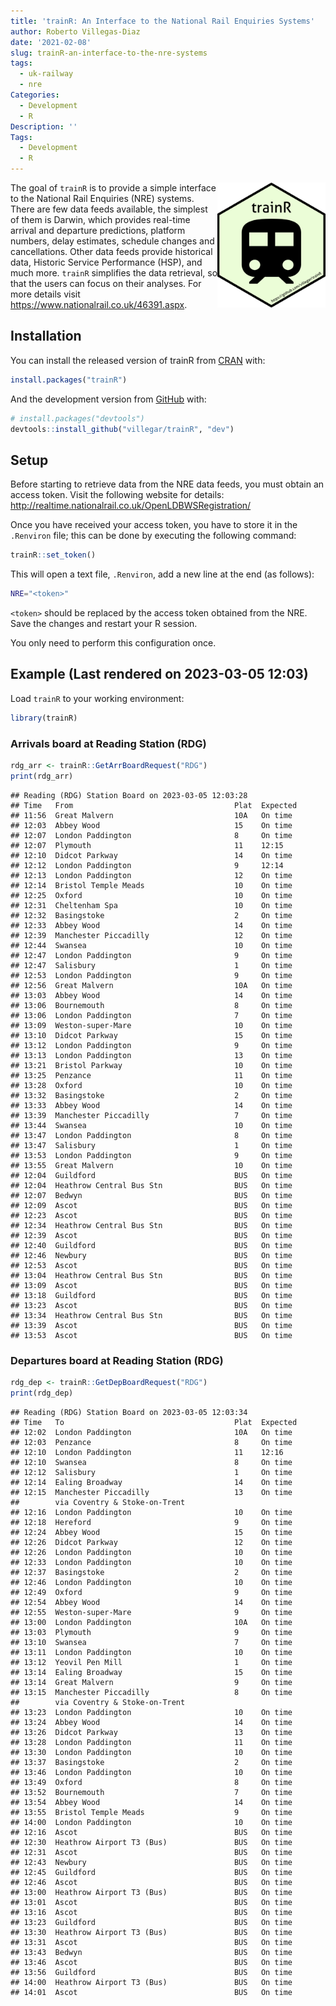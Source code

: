 ```yaml
---
title: 'trainR: An Interface to the National Rail Enquiries Systems'
author: Roberto Villegas-Diaz
date: '2021-02-08'
slug: trainR-an-interface-to-the-nre-systems
tags:
  - uk-railway
  - nre
Categories:
  - Development
  - R
Description: ''
Tags:
  - Development
  - R
---
```


<img src="https://raw.githubusercontent.com/villegar/trainR/main/inst/images/logo.png" alt="logo" align="right" height=200px/>

The goal of `trainR` is to provide a simple interface to the 
National Rail Enquiries (NRE) systems. There are few data feeds 
available, the simplest of them is Darwin, which provides real-time 
arrival and departure predictions, platform numbers, delay estimates, 
schedule changes and cancellations. Other data feeds provide historical 
data, Historic Service Performance (HSP), and much more. `trainR` 
simplifies the data retrieval, so that the users can focus on their 
analyses. For more details visit 
https://www.nationalrail.co.uk/46391.aspx.

## Installation

You can install the released version of trainR from [CRAN](https://CRAN.R-project.org) with:

``` r
install.packages("trainR")
```

And the development version from [GitHub](https://github.com/) with:

``` r
# install.packages("devtools")
devtools::install_github("villegar/trainR", "dev")
```

## Setup
Before starting to retrieve data from the NRE data feeds, you must obtain an access token. 
Visit the following website for details: http://realtime.nationalrail.co.uk/OpenLDBWSRegistration/

Once you have received your access token, you have to store it in the `.Renviron` file; this can be 
done by executing the following command:


```r
trainR::set_token()
```

This will open a text file, `.Renviron`, add a new line at the end (as follows):

```bash
NRE="<token>"
```

`<token>` should be replaced by the access token obtained from the NRE. Save the changes and restart 
your R session.

You only need to perform this configuration once.

## Example (Last rendered on 2023-03-05 12:03)

Load `trainR` to your working environment:

```r
library(trainR)
```

### Arrivals board at Reading Station (RDG)


```r
rdg_arr <- trainR::GetArrBoardRequest("RDG")
print(rdg_arr)
```

```
## Reading (RDG) Station Board on 2023-03-05 12:03:28
## Time   From                                    Plat  Expected
## 11:56  Great Malvern                           10A   On time
## 12:03  Abbey Wood                              15    On time
## 12:07  London Paddington                       8     On time
## 12:07  Plymouth                                11    12:15
## 12:10  Didcot Parkway                          14    On time
## 12:12  London Paddington                       9     12:14
## 12:13  London Paddington                       12    On time
## 12:14  Bristol Temple Meads                    10    On time
## 12:25  Oxford                                  10    On time
## 12:31  Cheltenham Spa                          10    On time
## 12:32  Basingstoke                             2     On time
## 12:33  Abbey Wood                              14    On time
## 12:39  Manchester Piccadilly                   12    On time
## 12:44  Swansea                                 10    On time
## 12:47  London Paddington                       9     On time
## 12:47  Salisbury                               1     On time
## 12:53  London Paddington                       9     On time
## 12:56  Great Malvern                           10A   On time
## 13:03  Abbey Wood                              14    On time
## 13:06  Bournemouth                             8     On time
## 13:06  London Paddington                       7     On time
## 13:09  Weston-super-Mare                       10    On time
## 13:10  Didcot Parkway                          15    On time
## 13:12  London Paddington                       9     On time
## 13:13  London Paddington                       13    On time
## 13:21  Bristol Parkway                         10    On time
## 13:25  Penzance                                11    On time
## 13:28  Oxford                                  10    On time
## 13:32  Basingstoke                             2     On time
## 13:33  Abbey Wood                              14    On time
## 13:39  Manchester Piccadilly                   7     On time
## 13:44  Swansea                                 10    On time
## 13:47  London Paddington                       8     On time
## 13:47  Salisbury                               1     On time
## 13:53  London Paddington                       9     On time
## 13:55  Great Malvern                           10    On time
## 12:04  Guildford                               BUS   On time
## 12:04  Heathrow Central Bus Stn                BUS   On time
## 12:07  Bedwyn                                  BUS   On time
## 12:09  Ascot                                   BUS   On time
## 12:23  Ascot                                   BUS   On time
## 12:34  Heathrow Central Bus Stn                BUS   On time
## 12:39  Ascot                                   BUS   On time
## 12:40  Guildford                               BUS   On time
## 12:46  Newbury                                 BUS   On time
## 12:53  Ascot                                   BUS   On time
## 13:04  Heathrow Central Bus Stn                BUS   On time
## 13:09  Ascot                                   BUS   On time
## 13:18  Guildford                               BUS   On time
## 13:23  Ascot                                   BUS   On time
## 13:34  Heathrow Central Bus Stn                BUS   On time
## 13:39  Ascot                                   BUS   On time
## 13:53  Ascot                                   BUS   On time
```

### Departures board at Reading Station (RDG)


```r
rdg_dep <- trainR::GetDepBoardRequest("RDG")
print(rdg_dep)
```

```
## Reading (RDG) Station Board on 2023-03-05 12:03:34
## Time   To                                      Plat  Expected
## 12:02  London Paddington                       10A   On time
## 12:03  Penzance                                8     On time
## 12:10  London Paddington                       11    12:16
## 12:10  Swansea                                 8     On time
## 12:12  Salisbury                               1     On time
## 12:14  Ealing Broadway                         14    On time
## 12:15  Manchester Piccadilly                   13    On time
##        via Coventry & Stoke-on-Trent           
## 12:16  London Paddington                       10    On time
## 12:18  Hereford                                9     On time
## 12:24  Abbey Wood                              15    On time
## 12:26  Didcot Parkway                          12    On time
## 12:26  London Paddington                       10    On time
## 12:33  London Paddington                       10    On time
## 12:37  Basingstoke                             2     On time
## 12:46  London Paddington                       10    On time
## 12:49  Oxford                                  9     On time
## 12:54  Abbey Wood                              14    On time
## 12:55  Weston-super-Mare                       9     On time
## 13:00  London Paddington                       10A   On time
## 13:03  Plymouth                                9     On time
## 13:10  Swansea                                 7     On time
## 13:11  London Paddington                       10    On time
## 13:12  Yeovil Pen Mill                         1     On time
## 13:14  Ealing Broadway                         15    On time
## 13:14  Great Malvern                           9     On time
## 13:15  Manchester Piccadilly                   8     On time
##        via Coventry & Stoke-on-Trent           
## 13:23  London Paddington                       10    On time
## 13:24  Abbey Wood                              14    On time
## 13:26  Didcot Parkway                          13    On time
## 13:28  London Paddington                       11    On time
## 13:30  London Paddington                       10    On time
## 13:37  Basingstoke                             2     On time
## 13:46  London Paddington                       10    On time
## 13:49  Oxford                                  8     On time
## 13:52  Bournemouth                             7     On time
## 13:54  Abbey Wood                              14    On time
## 13:55  Bristol Temple Meads                    9     On time
## 14:00  London Paddington                       10    On time
## 12:16  Ascot                                   BUS   On time
## 12:30  Heathrow Airport T3 (Bus)               BUS   On time
## 12:31  Ascot                                   BUS   On time
## 12:43  Newbury                                 BUS   On time
## 12:45  Guildford                               BUS   On time
## 12:46  Ascot                                   BUS   On time
## 13:00  Heathrow Airport T3 (Bus)               BUS   On time
## 13:01  Ascot                                   BUS   On time
## 13:16  Ascot                                   BUS   On time
## 13:23  Guildford                               BUS   On time
## 13:30  Heathrow Airport T3 (Bus)               BUS   On time
## 13:31  Ascot                                   BUS   On time
## 13:43  Bedwyn                                  BUS   On time
## 13:46  Ascot                                   BUS   On time
## 13:56  Guildford                               BUS   On time
## 14:00  Heathrow Airport T3 (Bus)               BUS   On time
## 14:01  Ascot                                   BUS   On time
```
